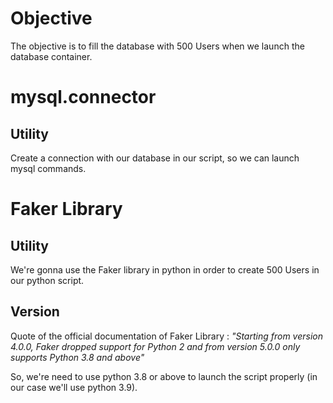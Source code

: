 # Objective

The objective is to fill the database with 500 Users when we launch the database container.

# mysql.connector

## Utility

Create a connection with our database in our script, so we can launch mysql commands.

# Faker Library

## Utility

We're gonna use the Faker library in python in order to create 500 Users in our python script.

## Version 

Quote of the official documentation of Faker Library : *"Starting from version 4.0.0, Faker dropped support for Python 2 and from version 5.0.0 only supports Python 3.8 and above"*

So, we're need to use python 3.8 or above to launch the script properly (in our case we'll use python 3.9).